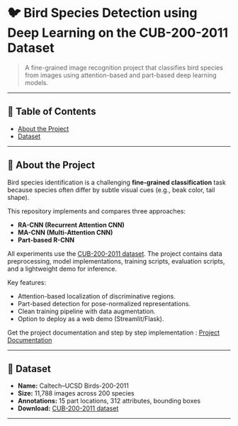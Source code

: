 # 🐦 Bird Species Detection using Deep Learning on the CUB-200-2011 Dataset

> A fine-grained image recognition project that classifies bird species from images using attention-based and part-based deep learning models.

---

## 📌 Table of Contents
- [About the Project](#about-the-project)
- [Dataset](#dataset)

---

## 📖 About the Project
Bird species identification is a challenging **fine-grained classification** task because species often differ by subtle visual cues (e.g., beak color, tail shape).

This repository implements and compares three approaches:
- **RA-CNN (Recurrent Attention CNN)**  
- **MA-CNN (Multi-Attention CNN)**  
- **Part-based R-CNN**

All experiments use the [CUB-200-2011 dataset](https://www.kaggle.com/datasets/wenewone/cub2002011). The project contains data preprocessing, model implementations, training scripts, evaluation scripts, and a lightweight demo for inference.

Key features:
- Attention-based localization of discriminative regions.
- Part-based detection for pose-normalized representations.
- Clean training pipeline with data augmentation.
- Option to deploy as a web demo (Streamlit/Flask).

Get the project documentation and step by step implementation : [Project Documentation](https://colab.research.google.com/drive/1Ff72-yVkSh6Bnm-HwVrTf9IDdOpcvWBd?usp=sharing)

---

## 📂 Dataset
- **Name:** Caltech–UCSD Birds-200-2011  
- **Size:** 11,788 images across 200 species  
- **Annotations:** 15 part locations, 312 attributes, bounding boxes  
- **Download:** [CUB-200-2011 dataset](https://www.kaggle.com/datasets/wenewone/cub2002011)

---